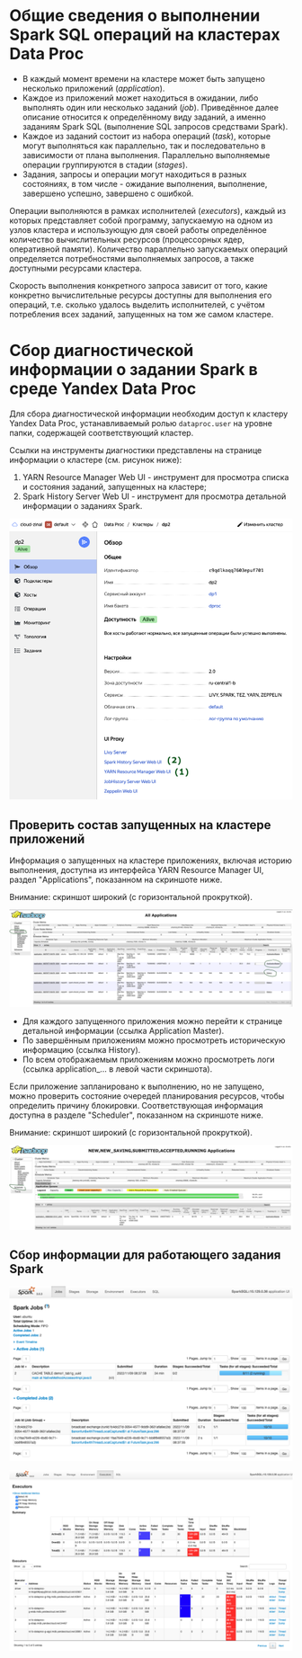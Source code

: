 # Общие сведения о выполнении Spark SQL операций на кластерах Data Proc

* В каждый момент времени на кластере может быть запущено несколько приложений (*application*).
* Каждое из приложений может находиться в ожидании, либо выполнять один или несколько заданий (*job*). Приведённое далее описание относится к определённому виду заданий, а именно заданиям Spark SQL (выполнение SQL запросов средствами Spark).
* Каждое из заданий состоит из набора операций (*task*), которые могут выполняться как параллельно, так и последовательно в зависимости от плана выполнения. Параллельно выполняемые операции группируются в стадии (*stages*).
* Задания, запросы и операции могут находиться в разных состояниях, в том числе - ожидание выполнения, выполнение, завершено успешно, завершено с ошибкой.

Операции выполняются в рамках исполнителей (*executors*), каждый из которых представляет собой программу, запускаемую на одном из узлов кластера и использующую для своей работы определённое количество вычислительных ресурсов (процессорных ядер, оперативной памяти). Количество параллельно запускаемых операций определяется потребностями выполняемых запросов, а также доступными ресурсами кластера.

Скорость выполнения конкретного запроса зависит от того, какие конкретно вычислительные ресурсы доступны для выполнения его операций, т.е. сколько удалось выделить исполнителей, с учётом потребления всех заданий, запущенных на том же самом кластере.

# Сбор диагностической информации о задании Spark в среде Yandex Data Proc

Для сбора диагностической информации необходим доступ к кластеру Yandex Data Proc, устанавливаемый ролью `dataproc.user` на уровне папки, содержащей соответствующий кластер.

Ссылки на инструменты диагностики представлены на странице информации о кластере (см. рисунок ниже):
1. YARN Resource Manager Web UI - инструмент для просмотра списка и состояния заданий, запущенных на кластере;
2. Spark History Server Web UI - инструмент для просмотра детальной информации о заданиях Spark.

![Страница информации о кластере Data Proc](images/01-service.png)

## Проверить состав запущенных на кластере приложений

Информация о запущенных на кластере приложениях, включая историю выполнения, доступна из интерфейса YARN Resource Manager UI, раздел "Applications", показанном на скриншоте ниже.

Внимание: скриншот широкий (с горизонтальной прокруткой).

![Страница информации о запущенных приложениях](images/02-rm-apps.png)

* Для каждого запущенного приложения можно перейти к странице детальной информации (ссылка Application Master).
* По завершённым приложениям можно просмотреть историческую информацию (ссылка History).
* По всем отображаемым приложениям можно просмотреть логи (ссылка application_... в левой части скриншота).

Если приложение запланировано к выполнению, но не запущено, можно проверить состояние очередей планирования ресурсов, чтобы определить причину блокировки. Соответствующая информация доступна в разделе "Scheduler", показанном на скриншоте ниже.

Внимание: скриншот широкий (с горизонтальной прокруткой).

![Страница информации об очередях выполнения](images/02-rm-sched.png)

## Сбор информации для работающего задания Spark

![Общая информация о задании Spark](images/03-spark-context-main.png)

![](images/04-spark-context-executors.png)
